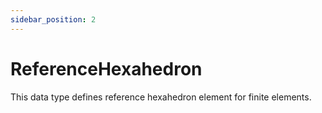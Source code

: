```yaml
---
sidebar_position: 2
---
```


# ReferenceHexahedron

This data type defines reference hexahedron element for finite elements.
